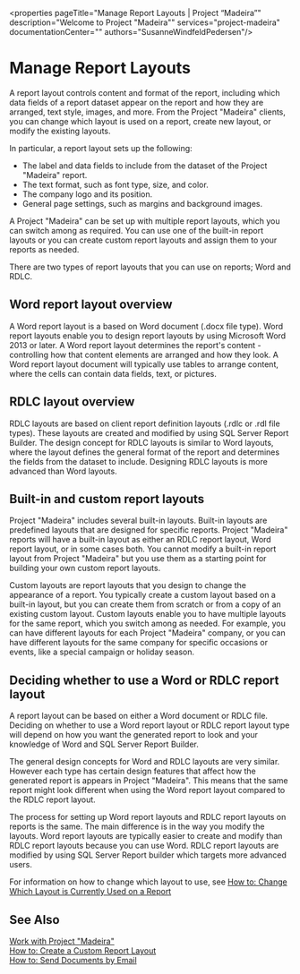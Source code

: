 <properties
	pageTitle="Manage Report Layouts | Project “Madeira”"
        description="Welcome to Project "Madeira""
        services="project-madeira"
        documentationCenter=""
        authors="SusanneWindfeldPedersen"/>
<tags
    ms.service="project-madeira"
    ms.topic="article"
    ms.devlang="na"
    ms.tgt_pltfrm="na"
    ms.workload="na"
    ms.date="05/12/2016"
    ms.author="SusanneWindfeldPedersen" />

# Manage Report Layouts
A report layout controls content and format of the report, including which data fields of a report dataset appear on the report and how they are arranged, text style, images, and more. From the Project "Madeira" clients, you can change which layout is used on a report, create new layout, or modify the existing layouts.

In particular, a report layout sets up the following:

- The label and data fields to include from the dataset of the Project "Madeira" report.
- The text format, such as font type, size, and color.
- The company logo and its position.
- General page settings, such as margins and background images.

A Project "Madeira" can be set up with multiple report layouts, which you can switch among as required. You can use one of the built-in report layouts or you can create custom report layouts and assign them to your reports as needed.

There are two types of report layouts that you can use on reports; Word and RDLC.

## Word report layout overview
A Word report layout is a based on Word document (.docx file type). Word report layouts enable you to design report layouts by using Microsoft Word 2013 or later. A Word report layout determines the report's content - controlling how that content elements are arranged and how they look. A Word report layout document will typically use tables to arrange content, where the cells can contain data fields, text, or pictures.

## RDLC layout overview
RDLC layouts are based on client report definition layouts (.rdlc or .rdl file types). These layouts are created and modified by using SQL Server Report Builder. The design concept for RDLC layouts is similar to Word layouts, where the layout defines the general format of the report and determines the fields from the dataset to include. Designing RDLC layouts is more advanced than Word layouts.

## Built-in and custom report layouts
Project "Madeira" includes several built-in layouts. Built-in layouts are predefined layouts that are designed for specific reports. Project "Madeira" reports will have a built-in layout as either an RDLC report layout, Word report layout, or in some cases both. You cannot modify a built-in report layout from Project "Madeira" but you use them as a starting point for building your own custom report layouts.

Custom layouts are report layouts that you design to change the appearance of a report. You typically create a custom layout based on a built-in layout, but you can create them from scratch or from a copy of an existing custom layout. Custom layouts enable you to have multiple layouts for the same report, which you switch among as needed. For example, you can have different layouts for each Project "Madeira" company, or you can have different layouts for the same company for specific occasions or events, like a special campaign or holiday season.

## Deciding whether to use a Word or RDLC report layout
A report layout can be based on either a Word document or RDLC file. Deciding on whether to use a Word report layout or RDLC report layout type will depend on how you want the generated report to look and your knowledge of Word and SQL Server Report Builder.

The general design concepts for Word and RDLC layouts are very similar. However each type has certain design features that affect how the generated report is appears in Project "Madeira". This means that the same report might look different when using the Word report layout compared to the RDLC report layout.

The process for setting up Word report layouts and RDLC report layouts on reports is the same. The main difference is in the way you modify the layouts. Word report layouts are typically easier to create and modify than RDLC report layouts because you can use Word. RDLC report layouts are modified by using SQL Server Report builder which targets more advanced users.

For information on how to change which layout to use, see [How to: Change Which Layout is Currently Used on a Report](ui-how-change-layout-currently-used-report.md)

## See Also
[Work with Project "Madeira"](ui-work-product.md)  
[How to: Create a Custom Report Layout](ui-how-create-custom-report-layout.md)  
[How to: Send Documents by Email](ui-how-send-documents-email.md)
